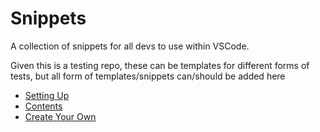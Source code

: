 # Snippets

A collection of snippets for all devs to use within VSCode.

Given this is a testing repo, these can be templates for different forms of tests, but all form of templates/snippets can/should be added here

- [Setting Up](./setup.md)
- [Contents](./contents.md)
- [Create Your Own](./create.md)
